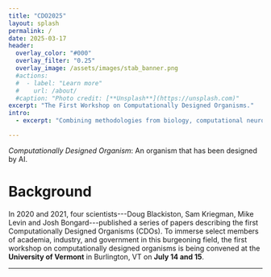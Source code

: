 ```yaml
---
title: "CDO2025"
layout: splash
permalink: /
date: 2025-03-17
header:
  overlay_color: "#000"
  overlay_filter: "0.25"
  overlay_image: /assets/images/stab_banner.png
  #actions:
  #  - label: "Learn more"
  #    url: /about/
  #caption: "Photo credit: [**Unsplash**](https://unsplash.com)"
excerpt: "The First Workshop on Computationally Designed Organisms."
intro:
  - excerpt: "Combining methodologies from biology, computational neuroscience, and computer science, xenomics is a methodological toolkit for scientists exploring emergent"

---
```


*Computationally Designed Organism*: An organism that has been designed by AI.

# Background

In 2020 and 2021, four scientists---Doug Blackiston, Sam Kriegman, Mike Levin and Josh Bongard---published a series of papers describing the first Computationally Designed Organisms (CDOs). To immerse select members of academia, industry, and government in this burgeoning field, the first workshop on computationally designed organisms is being convened at the **University of Vermont** in Burlington, VT on **July 14 and 15**.

---
